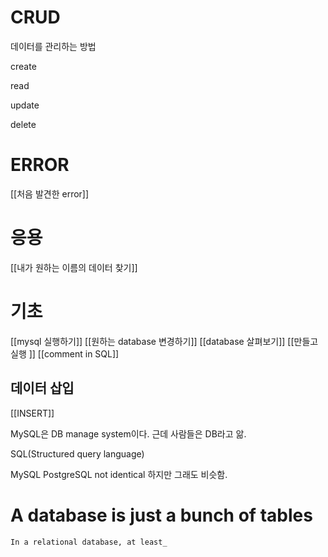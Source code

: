 
# CRUD

데이터를 관리하는 방법

create

read

update

delete

# ERROR
[[처음 발견한 error]]


# 응용
[[내가 원하는 이름의 데이터 찾기]]

# 기초
[[mysql 실행하기]]
[[원하는 database 변경하기]]
[[database 살펴보기]]
[[만들고 실행 ]]
[[comment in SQL]]

## 데이터 삽입
[[INSERT]]




MySQL은 DB manage system이다.
근데 사람들은 DB라고 앎.

SQL(Structured query language)



MySQL PostgreSQL
not identical 하지만 그래도 비슷함.

# A database is just a bunch of tables

`In a relational database, at least_`